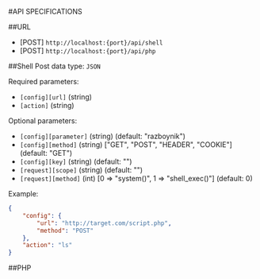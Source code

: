 #API SPECIFICATIONS

##URL
- [POST] `http://localhost:{port}/api/shell`
- [POST] `http://localhost:{port}/api/php`

##Shell
Post data type: `JSON`

Required parameters:
- `[config][url]` (string)
- `[action]` (string)

Optional parameters:
- `[config][parameter]` (string) (default: "razboynik")
- `[config][method]` (string) ["GET", "POST", "HEADER", "COOKIE"] (default: "GET")
- `[config][key]` (string) (default: "")
- `[request][scope]` (string) (default: "")
- `[request][method]` (int) [0 => "system()", 1 => "shell_exec()"] (default: 0)

Example:
```json
{
    "config": {
        "url": "http://target.com/script.php",
        "method": "POST"
    },
    "action": "ls"
}
```

##PHP
